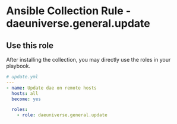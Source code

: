 # Ansible Collection Rule - daeuniverse.general.update

## Use this role

After installing the collection, you may directly use the roles in your playbook.

```yaml
# update.yml
---
- name: Update dae on remote hosts
  hosts: all
  become: yes

  roles:
    - role: daeuniverse.general.update
```

